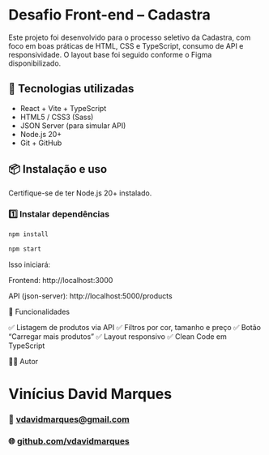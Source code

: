 # Desafio Front-end – Cadastra

Este projeto foi desenvolvido para o processo seletivo da Cadastra, com foco em boas práticas de HTML, CSS e TypeScript, consumo de API e responsividade.
O layout base foi seguido conforme o Figma disponibilizado.

## 🚀 Tecnologias utilizadas

- React + Vite + TypeScript
- HTML5 / CSS3 (Sass)
- JSON Server (para simular API)
- Node.js 20+
- Git + GitHub

## 📦 Instalação e uso

Certifique-se de ter Node.js 20+ instalado.

### 1️⃣ Instalar dependências

```bash
npm install
```

```bash
npm start
```
Isso iniciará:

Frontend: http://localhost:3000

API (json-server): http://localhost:5000/products

🧩 Funcionalidades

✅ Listagem de produtos via API
✅ Filtros por cor, tamanho e preço
✅ Botão “Carregar mais produtos”
✅ Layout responsivo
✅ Clean Code em TypeScript

👨‍💻 Autor

# Vinícius David Marques

### 📧 vdavidmarques@gmail.com
### 🌐 [github.com/vdavidmarques](https://github.com/vdavidmarques)